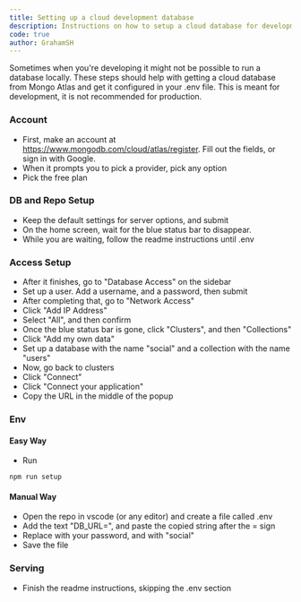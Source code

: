 ```yaml
---
title: Setting up a cloud development database
description: Instructions on how to setup a cloud database for development.
code: true
author: GrahamSH
---
```

Sometimes when you're developing it might not be possible to run a database locally. These steps should help with getting a cloud database from Mongo Atlas and get it configured in your .env file. This is meant for development, it is not recommended for production.

### Account
- First, make an account at https://www.mongodb.com/cloud/atlas/register. Fill out the fields, or sign in with Google.
- When it prompts you to pick a provider, pick any option
- Pick the free plan
### DB and Repo Setup
- Keep the default settings for server options, and submit
- On the home screen, wait for the blue status bar to disappear.
- While you are waiting, follow the readme instructions until .env
### Access Setup
- After it finishes, go to "Database Access" on the sidebar
- Set up a user. Add a username, and a password, then submit
- After completing that, go to "Network Access"
- Click "Add IP Address"
-  Select "All", and then confirm
- Once the blue status bar is gone, click "Clusters", and then "Collections"
- Click "Add my own data"
- Set up a database with the name "social" and a collection with the name "users"
- Now, go back to clusters
- Click "Connect"
- Click "Connect your application"
- Copy the URL in the middle of the popup
### Env
#### Easy Way
- Run
```console
npm run setup
```
#### Manual Way
- Open the repo in vscode (or any editor) and create a file called .env
- Add the text "DB_URL=", and paste the copied string after the = sign
- Replace <password> with your password, and <dbname> with "social"
- Save the file
### Serving
- Finish the readme instructions, skipping the .env section
